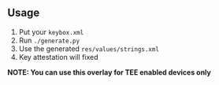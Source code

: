 ## Usage

1. Put your `keybox.xml`
2. Run `./generate.py`
3. Use the generated `res/values/strings.xml`
4. Key attestation will fixed

**NOTE: You can use this overlay for TEE enabled devices only**
